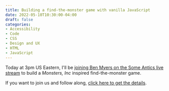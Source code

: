 ```yaml
---
title: Building a find-the-monster game with vanilla JavaScript
date: 2022-05-10T10:30:00-04:00
draft: false
categories:
- Accessibility
- Code
- CSS
- Design and UX
- HTML
- JavaScript
---
```


Today at 3pm US Eastern, I'll be [joining Ben Myers on the Some Antics live stream](https://calndr.link/event/paNYXovaYR) to build a _Monsters, Inc_ inspired find-the-monster game.

If you want to join us and follow along, [click here to get the details](https://calndr.link/event/paNYXovaYR).